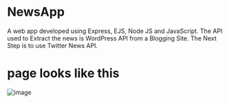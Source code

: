 # NewsApp
A web app developed using Express, EJS, Node JS and JavaScript. The API used to Extract the news is WordPress API from a Blogging Site. The Next Step is to use Twitter News API.

# page looks like this

![image](https://user-images.githubusercontent.com/64018679/124095943-c53ced80-da77-11eb-8feb-7df761f31e9e.png)
